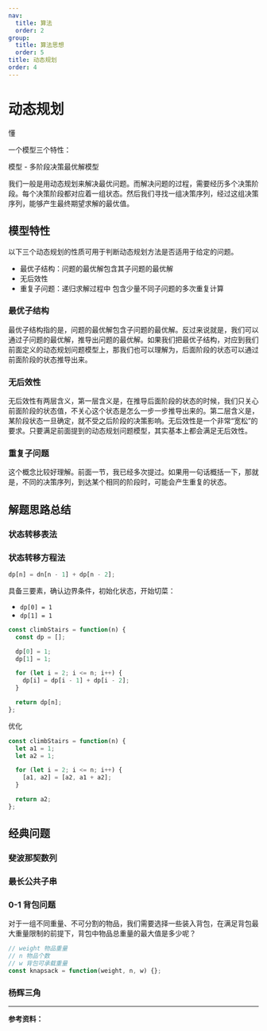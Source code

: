 ```yaml
---
nav:
  title: 算法
  order: 2
group:
  title: 算法思想
  order: 5
title: 动态规划
order: 4
---
```


# 动态规划

懂

一个模型三个特性：

模型 - 多阶段决策最优解模型

我们一般是用动态规划来解决最优问题。而解决问题的过程，需要经历多个决策阶段。每个决策阶段都对应着一组状态。然后我们寻找一组决策序列，经过这组决策序列，能够产生最终期望求解的最优值。

## 模型特性

以下三个动态规划的性质可用于判断动态规划方法是否适用于给定的问题。

- 最优子结构：问题的最优解包含其子问题的最优解
- 无后效性
- 重复子问题：递归求解过程中 包含少量不同子问题的多次重复计算

### 最优子结构

最优子结构指的是，问题的最优解包含子问题的最优解。反过来说就是，我们可以通过子问题的最优解，推导出问题的最优解。如果我们把最优子结构，对应到我们前面定义的动态规划问题模型上，那我们也可以理解为，后面阶段的状态可以通过前面阶段的状态推导出来。

### 无后效性

无后效性有两层含义，第一层含义是，在推导后面阶段的状态的时候，我们只关心前面阶段的状态值，不关心这个状态是怎么一步一步推导出来的。第二层含义是，某阶段状态一旦确定，就不受之后阶段的决策影响。无后效性是一个非常“宽松”的要求。只要满足前面提到的动态规划问题模型，其实基本上都会满足无后效性。

### 重复子问题

这个概念比较好理解。前面一节，我已经多次提过。如果用一句话概括一下，那就是，不同的决策序列，到达某个相同的阶段时，可能会产生重复的状态。

## 解题思路总结

### 状态转移表法

### 状态转移方程法

```js
dp[n] = dn[n - 1] + dp[n - 2];
```

具备三要素，确认边界条件，初始化状态，开始切菜：

- `dp[0] = 1`
- `dp[1] = 1`

```js
const climbStairs = function(n) {
  const dp = [];

  dp[0] = 1;
  dp[1] = 1;

  for (let i = 2; i <= n; i++) {
    dp[i] = dp[i - 1] + dp[i - 2];
  }

  return dp[n];
};
```

优化

```js
const climbStairs = function(n) {
  let a1 = 1;
  let a2 = 1;

  for (let i = 2; i <= n; i++) {
    [a1, a2] = [a2, a1 + a2];
  }

  return a2;
};
```

## 经典问题

### 斐波那契数列

### 最长公共子串

### 0-1 背包问题

对于一组不同重量、不可分割的物品，我们需要选择一些装入背包，在满足背包最大重量限制的前提下，背包中物品总重量的最大值是多少呢？

```js
// weight 物品重量
// n 物品个数
// w 背包可承载重量
const knapsack = function(weight, n, w) {};
```

### 杨辉三角

---

**参考资料：**
